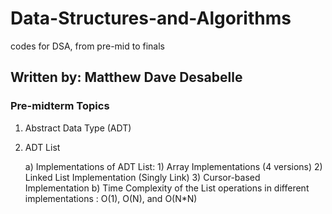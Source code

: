 # Data-Structures-and-Algorithms

codes for DSA, from pre-mid to finals

## Written by: Matthew Dave Desabelle

### Pre-midterm Topics

1)  Abstract Data Type (ADT)
2)  ADT List

     a) Implementations of ADT List:
          1) Array Implementations (4 versions)
          2) Linked List Implementation (Singly Link)
          3) Cursor-based Implementation
      b) Time Complexity of the List operations in different implementations : O(1), O(N), and O(N*N)
